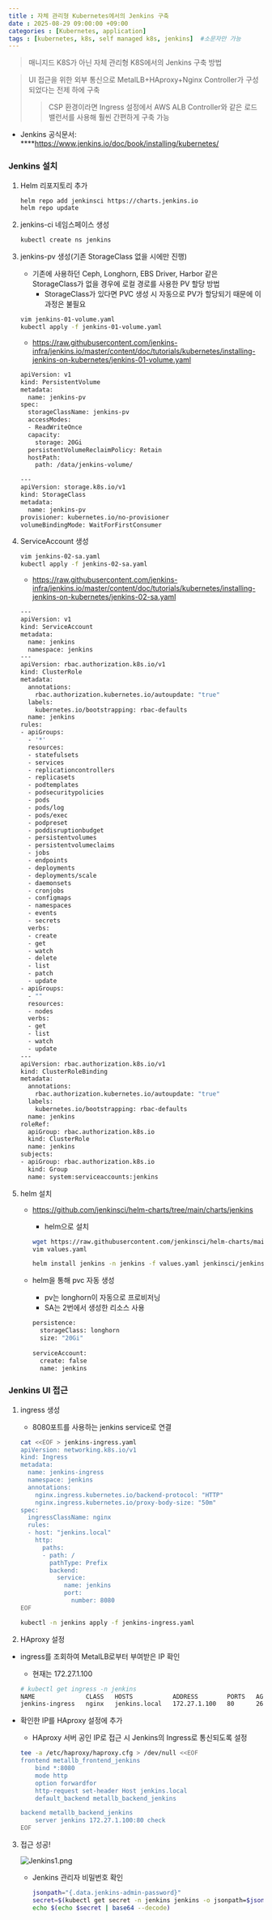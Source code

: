```yaml
---
title : 자체 관리형 Kubernetes에서의 Jenkins 구축
date : 2025-08-29 09:00:00 +09:00
categories : [Kubernetes, application]
tags : [kubernetes, k8s, self managed k8s, jenkins]  #소문자만 가능
---
```


> 매니지드 K8S가 아닌 자체 관리형 K8S에서의 Jenkins 구축 방법
> 

> UI 접근을 위한 외부 통신으로 MetalLB+HAproxy+Nginx Controller가 구성 되었다는 전제 하에 구축
> 
> 
> > CSP 환경이라면 Ingress 설정에서 AWS ALB Controller와 같은 로드밸런서를 사용해 훨씬 간편하게 구축 가능
> >

- Jenkins 공식문서:
****https://www.jenkins.io/doc/book/installing/kubernetes/

### Jenkins 설치

1. Helm 리포지토리 추가
    
    ```bash
    helm repo add jenkinsci https://charts.jenkins.io
    helm repo update
    ```
    
2. jenkins-ci 네임스페이스 생성
    
    ```bash
    kubectl create ns jenkins
    ```
    
3. jenkins-pv 생성(기존 StorageClass 없을 시에만 진행)
    - 기존에 사용하던 Ceph, Longhorn, EBS Driver, Harbor 같은 StorageClass가 없을 경우에 로컬 경로를 사용한 PV 할당 방법
        - StorageClass가 있다면 PVC 생성 시 자동으로 PV가 할당되기 때문에 이 과정은 불필요
    
    ```bash
    vim jenkins-01-volume.yaml
    kubectl apply -f jenkins-01-volume.yaml
    ```
    
    - https://raw.githubusercontent.com/jenkins-infra/jenkins.io/master/content/doc/tutorials/kubernetes/installing-jenkins-on-kubernetes/jenkins-01-volume.yaml
    
    ```bash
    apiVersion: v1
    kind: PersistentVolume
    metadata:
      name: jenkins-pv
    spec:
      storageClassName: jenkins-pv
      accessModes:
      - ReadWriteOnce
      capacity:
        storage: 20Gi
      persistentVolumeReclaimPolicy: Retain
      hostPath:
        path: /data/jenkins-volume/
    
    ---
    apiVersion: storage.k8s.io/v1
    kind: StorageClass
    metadata:
      name: jenkins-pv
    provisioner: kubernetes.io/no-provisioner
    volumeBindingMode: WaitForFirstConsumer
    ```
    
4. ServiceAccount 생성
    
    ```bash
    vim jenkins-02-sa.yaml
    kubectl apply -f jenkins-02-sa.yaml
    ```
    
    - https://raw.githubusercontent.com/jenkins-infra/jenkins.io/master/content/doc/tutorials/kubernetes/installing-jenkins-on-kubernetes/jenkins-02-sa.yaml
    
    ```bash
    ---
    apiVersion: v1
    kind: ServiceAccount
    metadata:
      name: jenkins
      namespace: jenkins
    ---
    apiVersion: rbac.authorization.k8s.io/v1
    kind: ClusterRole
    metadata:
      annotations:
        rbac.authorization.kubernetes.io/autoupdate: "true"
      labels:
        kubernetes.io/bootstrapping: rbac-defaults
      name: jenkins
    rules:
    - apiGroups:
      - '*'
      resources:
      - statefulsets
      - services
      - replicationcontrollers
      - replicasets
      - podtemplates
      - podsecuritypolicies
      - pods
      - pods/log
      - pods/exec
      - podpreset
      - poddisruptionbudget
      - persistentvolumes
      - persistentvolumeclaims
      - jobs
      - endpoints
      - deployments
      - deployments/scale
      - daemonsets
      - cronjobs
      - configmaps
      - namespaces
      - events
      - secrets
      verbs:
      - create
      - get
      - watch
      - delete
      - list
      - patch
      - update
    - apiGroups:
      - ""
      resources:
      - nodes
      verbs:
      - get
      - list
      - watch
      - update
    ---
    apiVersion: rbac.authorization.k8s.io/v1
    kind: ClusterRoleBinding
    metadata:
      annotations:
        rbac.authorization.kubernetes.io/autoupdate: "true"
      labels:
        kubernetes.io/bootstrapping: rbac-defaults
      name: jenkins
    roleRef:
      apiGroup: rbac.authorization.k8s.io
      kind: ClusterRole
      name: jenkins
    subjects:
    - apiGroup: rbac.authorization.k8s.io
      kind: Group
      name: system:serviceaccounts:jenkins
    ```
    
5. helm 설치
    - https://github.com/jenkinsci/helm-charts/tree/main/charts/jenkins
        - helm으로 설치
        
        ```bash
        wget https://raw.githubusercontent.com/jenkinsci/helm-charts/main/charts/jenkins/values.yaml
        vim values.yaml
        
        helm install jenkins -n jenkins -f values.yaml jenkinsci/jenkins
        ```
        
    - helm을 통해 pvc 자동 생성
        - pv는 longhorn이 자동으로 프로비저닝
        - SA는 2번에서 생성한 리소스 사용
        
        ```bash
        persistence:
          storageClass: longhorn
          size: "20Gi"
          
        serviceAccount:
          create: false
          name: jenkins
        ```
        

### Jenkins UI 접근

1. ingress 생성
    - 8080포트를 사용하는 jenkins service로 연결
    
    ```bash
    cat <<EOF > jenkins-ingress.yaml
    apiVersion: networking.k8s.io/v1
    kind: Ingress
    metadata:
      name: jenkins-ingress
      namespace: jenkins
      annotations:
        nginx.ingress.kubernetes.io/backend-protocol: "HTTP"
        nginx.ingress.kubernetes.io/proxy-body-size: "50m"
    spec:
      ingressClassName: nginx
      rules:
      - host: "jenkins.local"
        http:
          paths:
          - path: /
            pathType: Prefix
            backend:
              service:
                name: jenkins
                port:
                  number: 8080
    EOF
    
    kubectl -n jenkins apply -f jenkins-ingress.yaml
    ```
    
2. HAproxy 설정
- ingress를 조회하여 MetalLB로부터 부여받은 IP 확인
    - 현재는 172.27.1.100
    
    ```bash
    # kubectl get ingress -n jenkins
    NAME              CLASS   HOSTS           ADDRESS        PORTS   AGE
    jenkins-ingress   nginx   jenkins.local   172.27.1.100   80      26h
    ```
    
- 확인한 IP를 HAproxy 설정에 추가
    - HAproxy 서버 공인 IP로 접근 시 Jenkins의 Ingress로 통신되도록 설정
    
    ```bash
    tee -a /etc/haproxy/haproxy.cfg > /dev/null <<EOF
    frontend metallb_frontend_jenkins
        bind *:8080
        mode http
        option forwardfor
        http-request set-header Host jenkins.local
        default_backend metallb_backend_jenkins
    
    backend metallb_backend_jenkins
        server jenkins 172.27.1.100:80 check
    EOF
    ```
3. 접근 성공!
    
    ![Jenkins1.png](/assets/img/kubernetes/Jenkins1.png)
    
    - Jenkins 관리자 비밀번호 확인
        
        ```bash
        jsonpath="{.data.jenkins-admin-password}"
        secret=$(kubectl get secret -n jenkins jenkins -o jsonpath=$jsonpath)
        echo $(echo $secret | base64 --decode)
        ```